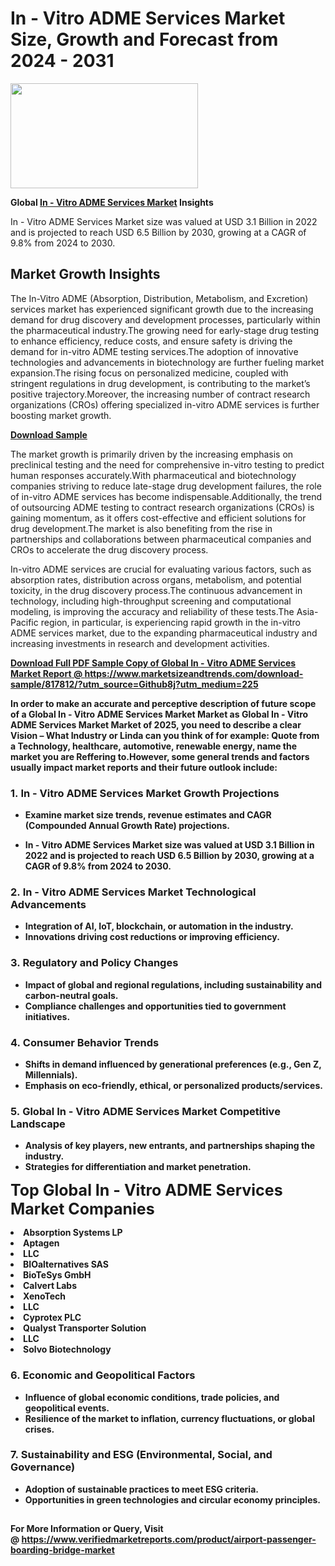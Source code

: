 <H1>In - Vitro ADME Services Market Size, Growth and Forecast from 2024 - 2031</H1><img class="aligncenter size-medium wp-image-584254" src="https://thirdeyenews.in/wp-content/uploads/2024/09/Global-Market-Research-300x168.jpeg" alt="" width="300" height="168" /><p><strong>Global&nbsp;<a href="https://www.marketsizeandtrends.com/download-sample/817812/?utm_source=Github8j?utm_medium=225">In - Vitro ADME Services Market</a> Insights</strong></p><p>In - Vitro ADME Services Market size was valued at USD 3.1 Billion in 2022 and is projected to reach USD 6.5 Billion by 2030, growing at a CAGR of 9.8% from 2024 to 2030.</p><p><h2>Market Growth Insights</h2> <p>The In-Vitro ADME (Absorption, Distribution, Metabolism, and Excretion) services market has experienced significant growth due to the increasing demand for drug discovery and development processes, particularly within the pharmaceutical industry.The growing need for early-stage drug testing to enhance efficiency, reduce costs, and ensure safety is driving the demand for in-vitro ADME testing services.The adoption of innovative technologies and advancements in biotechnology are further fueling market expansion.The rising focus on personalized medicine, coupled with stringent regulations in drug development, is contributing to the market’s positive trajectory.Moreover, the increasing number of contract research organizations (CROs) offering specialized in-vitro ADME services is further boosting market growth.</p> <p><strong><a href="#">Download Sample</a></strong></p> <p>The market growth is primarily driven by the increasing emphasis on preclinical testing and the need for comprehensive in-vitro testing to predict human responses accurately.With pharmaceutical and biotechnology companies striving to reduce late-stage drug development failures, the role of in-vitro ADME services has become indispensable.Additionally, the trend of outsourcing ADME testing to contract research organizations (CROs) is gaining momentum, as it offers cost-effective and efficient solutions for drug development.The market is also benefiting from the rise in partnerships and collaborations between pharmaceutical companies and CROs to accelerate the drug discovery process.</p> <p>In-vitro ADME services are crucial for evaluating various factors, such as absorption rates, distribution across organs, metabolism, and potential toxicity, in the drug discovery process.The continuous advancement in technology, including high-throughput screening and computational modeling, is improving the accuracy and reliability of these tests.The Asia-Pacific region, in particular, is experiencing rapid growth in the in-vitro ADME services market, due to the expanding pharmaceutical industry and increasing investments in research and development activities.</p> <p><strong><a href="#"></p><p><span class=""><strong>Download Full PDF Sample Copy of Global In - Vitro ADME Services Market Report</strong> @ <a href="https://www.marketsizeandtrends.com/download-sample/817812/?utm_source=Github8j?utm_medium=225" target="_blank">https://www.marketsizeandtrends.com/download-sample/817812/?utm_source=Github8j?utm_medium=225</a></span></p><p>In order to make an accurate and perceptive description of future scope of a Global&nbsp;In - Vitro ADME Services Market Market as Global&nbsp;In - Vitro ADME Services Market Market of 2025, you need to describe a clear Vision &ndash; What Industry or Linda can you think of for example: Quote from a Technology, healthcare, automotive, renewable energy, name the market you are Reffering to.However, some general trends and factors usually impact market reports and their future outlook include:</p><h3>1.&nbsp;<strong>In - Vitro ADME Services Market Growth Projections</strong></h3><ul><li>Examine market size trends, revenue estimates and CAGR (Compounded Annual Growth Rate) projections.</li><li><p>In - Vitro ADME Services Market size was valued at USD 3.1 Billion in 2022 and is projected to reach USD 6.5 Billion by 2030, growing at a CAGR of 9.8% from 2024 to 2030.</p></li></ul><h3>2.&nbsp;<strong>In - Vitro ADME Services Market Technological Advancements</strong></h3><ul><li>Integration of AI, IoT, blockchain, or automation in the industry.</li><li>Innovations driving cost reductions or improving efficiency.</li></ul><h3>3.&nbsp;<strong>Regulatory and Policy Changes</strong></h3><ul><li>Impact of global and regional regulations, including sustainability and carbon-neutral goals.</li><li>Compliance challenges and opportunities tied to government initiatives.</li></ul><h3>4.&nbsp;<strong>Consumer Behavior Trends</strong></h3><ul><li>Shifts in demand influenced by generational preferences (e.g., Gen Z, Millennials).</li><li>Emphasis on eco-friendly, ethical, or personalized products/services.</li></ul><h3>5.&nbsp;<strong>Global In - Vitro ADME Services Market Competitive Landscape</strong></h3><ul><li>Analysis of key players, new entrants, and partnerships shaping the industry.</li><li>Strategies for differentiation and market penetration.</li></ul><p data-pm-slice="1 1 []"><span style="color: inherit; font-family: inherit; font-size: 25px;">Top Global In - Vitro ADME Services Market Companies</span></p><div class="" data-test-id=""><p><li>Absorption Systems LP</li><li> Aptagen</li><li> LLC</li><li> BIOalternatives SAS</li><li> BioTeSys GmbH</li><li> Calvert Labs</li><li> XenoTech</li><li> LLC</li><li> Cyprotex PLC</li><li> Qualyst Transporter Solution</li><li> LLC</li><li> Solvo Biotechnology</li></p></div><h3>6.&nbsp;<strong>Economic and Geopolitical Factors</strong></h3><ul><li>Influence of global economic conditions, trade policies, and geopolitical events.</li><li>Resilience of the market to inflation, currency fluctuations, or global crises.</li></ul><h3>7.&nbsp;<strong>Sustainability and ESG (Environmental, Social, and Governance)</strong></h3><ul><li>Adoption of sustainable practices to meet ESG criteria.</li><li>Opportunities in green technologies and circular economy principles.</li></ul><h2><strong style="font-size: 14px;">For More Information or Query, Visit @&nbsp;</strong><a style="background-color: #ffffff; font-size: 14px;" href="https://www.marketsizeandtrends.com/report/in-vitro-adme-services-market/" target="_blank">https://www.verifiedmarketreports.com/product/airport-passenger-boarding-bridge-market</a></h2>